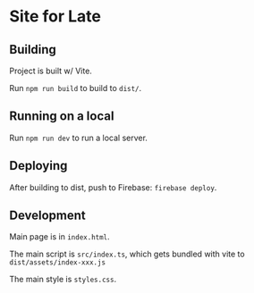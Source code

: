 # Site for Late

## Building

Project is built w/ Vite. 

Run `npm run build` to build to `dist/`.

## Running on a local

Run `npm run dev` to run a local server.

## Deploying

After building to dist, push to Firebase: `firebase deploy`.

## Development

Main page is in `index.html`. 

The main script is `src/index.ts`, which gets bundled with vite to `dist/assets/index-xxx.js`

The main style is `styles.css`.